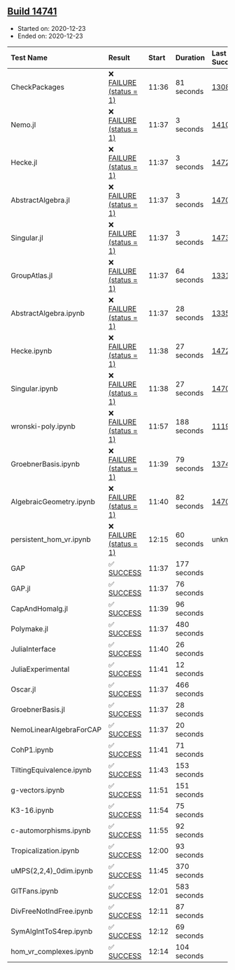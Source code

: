 ## [Build 14741](https://oscarci.mathematik.uni-kl.de/job/oscar/14741/)

* Started on: 2020-12-23
* Ended on: 2020-12-23

| Test Name    | Result | Start | Duration | Last Success | First Failure |
|:-------------|:-------|:------|:---------|:-------------|:--------------|
| CheckPackages | ❌ [FAILURE (status = 1)](https://oscarci.mathematik.uni-kl.de/job/oscar/14741/artifact/logs/build-14741/CheckPackages.log) | 11:36 | 81 seconds | [13085](https://oscarci.mathematik.uni-kl.de/job/oscar/13085/) | [13086](https://oscarci.mathematik.uni-kl.de/job/oscar/13086/) |
| Nemo.jl | ❌ [FAILURE (status = 1)](https://oscarci.mathematik.uni-kl.de/job/oscar/14741/artifact/logs/build-14741/Nemo.jl.log) | 11:37 | 3 seconds | [14101](https://oscarci.mathematik.uni-kl.de/job/oscar/14101/) | [14102](https://oscarci.mathematik.uni-kl.de/job/oscar/14102/) |
| Hecke.jl | ❌ [FAILURE (status = 1)](https://oscarci.mathematik.uni-kl.de/job/oscar/14741/artifact/logs/build-14741/Hecke.jl.log) | 11:37 | 3 seconds | [14723](https://oscarci.mathematik.uni-kl.de/job/oscar/14723/) | [14724](https://oscarci.mathematik.uni-kl.de/job/oscar/14724/) |
| AbstractAlgebra.jl | ❌ [FAILURE (status = 1)](https://oscarci.mathematik.uni-kl.de/job/oscar/14741/artifact/logs/build-14741/AbstractAlgebra.jl.log) | 11:37 | 3 seconds | [14701](https://oscarci.mathematik.uni-kl.de/job/oscar/14701/) | [14702](https://oscarci.mathematik.uni-kl.de/job/oscar/14702/) |
| Singular.jl | ❌ [FAILURE (status = 1)](https://oscarci.mathematik.uni-kl.de/job/oscar/14741/artifact/logs/build-14741/Singular.jl.log) | 11:37 | 3 seconds | [14732](https://oscarci.mathematik.uni-kl.de/job/oscar/14732/) | [14733](https://oscarci.mathematik.uni-kl.de/job/oscar/14733/) |
| GroupAtlas.jl | ❌ [FAILURE (status = 1)](https://oscarci.mathematik.uni-kl.de/job/oscar/14741/artifact/logs/build-14741/GroupAtlas.jl.log) | 11:37 | 64 seconds | [13311](https://oscarci.mathematik.uni-kl.de/job/oscar/13311/) | [13312](https://oscarci.mathematik.uni-kl.de/job/oscar/13312/) |
| AbstractAlgebra.ipynb | ❌ [FAILURE (status = 1)](https://oscarci.mathematik.uni-kl.de/job/oscar/14741/artifact/logs/build-14741/AbstractAlgebra.ipynb.log) | 11:37 | 28 seconds | [13355](https://oscarci.mathematik.uni-kl.de/job/oscar/13355/) | [13356](https://oscarci.mathematik.uni-kl.de/job/oscar/13356/) |
| Hecke.ipynb | ❌ [FAILURE (status = 1)](https://oscarci.mathematik.uni-kl.de/job/oscar/14741/artifact/logs/build-14741/Hecke.ipynb.log) | 11:38 | 27 seconds | [14723](https://oscarci.mathematik.uni-kl.de/job/oscar/14723/) | [14724](https://oscarci.mathematik.uni-kl.de/job/oscar/14724/) |
| Singular.ipynb | ❌ [FAILURE (status = 1)](https://oscarci.mathematik.uni-kl.de/job/oscar/14741/artifact/logs/build-14741/Singular.ipynb.log) | 11:38 | 27 seconds | [14701](https://oscarci.mathematik.uni-kl.de/job/oscar/14701/) | [14702](https://oscarci.mathematik.uni-kl.de/job/oscar/14702/) |
| wronski-poly.ipynb | ❌ [FAILURE (status = 1)](https://oscarci.mathematik.uni-kl.de/job/oscar/14741/artifact/logs/build-14741/wronski-poly.ipynb.log) | 11:57 | 188 seconds | [11192](https://oscarci.mathematik.uni-kl.de/job/oscar/11192/) | [11193](https://oscarci.mathematik.uni-kl.de/job/oscar/11193/) |
| GroebnerBasis.ipynb | ❌ [FAILURE (status = 1)](https://oscarci.mathematik.uni-kl.de/job/oscar/14741/artifact/logs/build-14741/GroebnerBasis.ipynb.log) | 11:39 | 79 seconds | [13748](https://oscarci.mathematik.uni-kl.de/job/oscar/13748/) | [13749](https://oscarci.mathematik.uni-kl.de/job/oscar/13749/) |
| AlgebraicGeometry.ipynb | ❌ [FAILURE (status = 1)](https://oscarci.mathematik.uni-kl.de/job/oscar/14741/artifact/logs/build-14741/AlgebraicGeometry.ipynb.log) | 11:40 | 82 seconds | [14701](https://oscarci.mathematik.uni-kl.de/job/oscar/14701/) | [14702](https://oscarci.mathematik.uni-kl.de/job/oscar/14702/) |
| persistent_hom_vr.ipynb | ❌ [FAILURE (status = 1)](https://oscarci.mathematik.uni-kl.de/job/oscar/14741/artifact/logs/build-14741/persistent_hom_vr.ipynb.log) | 12:15 | 60 seconds | unknown | unknown |
| GAP | ✅ [SUCCESS](https://oscarci.mathematik.uni-kl.de/job/oscar/14741/artifact/logs/build-14741/GAP.log) | 11:37 | 177 seconds |  |  |
| GAP.jl | ✅ [SUCCESS](https://oscarci.mathematik.uni-kl.de/job/oscar/14741/artifact/logs/build-14741/GAP.jl.log) | 11:37 | 76 seconds |  |  |
| CapAndHomalg.jl | ✅ [SUCCESS](https://oscarci.mathematik.uni-kl.de/job/oscar/14741/artifact/logs/build-14741/CapAndHomalg.jl.log) | 11:39 | 96 seconds |  |  |
| Polymake.jl | ✅ [SUCCESS](https://oscarci.mathematik.uni-kl.de/job/oscar/14741/artifact/logs/build-14741/Polymake.jl.log) | 11:37 | 480 seconds |  |  |
| JuliaInterface | ✅ [SUCCESS](https://oscarci.mathematik.uni-kl.de/job/oscar/14741/artifact/logs/build-14741/JuliaInterface.log) | 11:40 | 26 seconds |  |  |
| JuliaExperimental | ✅ [SUCCESS](https://oscarci.mathematik.uni-kl.de/job/oscar/14741/artifact/logs/build-14741/JuliaExperimental.log) | 11:41 | 12 seconds |  |  |
| Oscar.jl | ✅ [SUCCESS](https://oscarci.mathematik.uni-kl.de/job/oscar/14741/artifact/logs/build-14741/Oscar.jl.log) | 11:37 | 466 seconds |  |  |
| GroebnerBasis.jl | ✅ [SUCCESS](https://oscarci.mathematik.uni-kl.de/job/oscar/14741/artifact/logs/build-14741/GroebnerBasis.jl.log) | 11:37 | 28 seconds |  |  |
| NemoLinearAlgebraForCAP | ✅ [SUCCESS](https://oscarci.mathematik.uni-kl.de/job/oscar/14741/artifact/logs/build-14741/NemoLinearAlgebraForCAP.log) | 11:37 | 20 seconds |  |  |
| CohP1.ipynb | ✅ [SUCCESS](https://oscarci.mathematik.uni-kl.de/job/oscar/14741/artifact/logs/build-14741/CohP1.ipynb.log) | 11:41 | 71 seconds |  |  |
| TiltingEquivalence.ipynb | ✅ [SUCCESS](https://oscarci.mathematik.uni-kl.de/job/oscar/14741/artifact/logs/build-14741/TiltingEquivalence.ipynb.log) | 11:43 | 153 seconds |  |  |
| g-vectors.ipynb | ✅ [SUCCESS](https://oscarci.mathematik.uni-kl.de/job/oscar/14741/artifact/logs/build-14741/g-vectors.ipynb.log) | 11:51 | 151 seconds |  |  |
| K3-16.ipynb | ✅ [SUCCESS](https://oscarci.mathematik.uni-kl.de/job/oscar/14741/artifact/logs/build-14741/K3-16.ipynb.log) | 11:54 | 75 seconds |  |  |
| c-automorphisms.ipynb | ✅ [SUCCESS](https://oscarci.mathematik.uni-kl.de/job/oscar/14741/artifact/logs/build-14741/c-automorphisms.ipynb.log) | 11:55 | 92 seconds |  |  |
| Tropicalization.ipynb | ✅ [SUCCESS](https://oscarci.mathematik.uni-kl.de/job/oscar/14741/artifact/logs/build-14741/Tropicalization.ipynb.log) | 12:00 | 93 seconds |  |  |
| uMPS(2,2,4)_0dim.ipynb | ✅ [SUCCESS](https://oscarci.mathematik.uni-kl.de/job/oscar/14741/artifact/logs/build-14741/uMPS-2-2-4-_0dim.ipynb.log) | 11:45 | 370 seconds |  |  |
| GITFans.ipynb | ✅ [SUCCESS](https://oscarci.mathematik.uni-kl.de/job/oscar/14741/artifact/logs/build-14741/GITFans.ipynb.log) | 12:01 | 583 seconds |  |  |
| DivFreeNotIndFree.ipynb | ✅ [SUCCESS](https://oscarci.mathematik.uni-kl.de/job/oscar/14741/artifact/logs/build-14741/DivFreeNotIndFree.ipynb.log) | 12:11 | 87 seconds |  |  |
| SymAlgIntToS4rep.ipynb | ✅ [SUCCESS](https://oscarci.mathematik.uni-kl.de/job/oscar/14741/artifact/logs/build-14741/SymAlgIntToS4rep.ipynb.log) | 12:12 | 69 seconds |  |  |
| hom_vr_complexes.ipynb | ✅ [SUCCESS](https://oscarci.mathematik.uni-kl.de/job/oscar/14741/artifact/logs/build-14741/hom_vr_complexes.ipynb.log) | 12:14 | 104 seconds |  |  |
